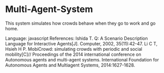 # Multi-Agent-System

This system simulates how crowds behave when they go to work and go home.

Language: javascript
References:
Ishida T. Q: A Scenario Description Language for Interactive Agents[J]. Computer, 2002, 35(11):42-47.
Li C T, Hsieh H P. MobiCrowd: simulating crowds with periodic and social mobility[C]// Proceedings of the 2014 international conference on Autonomous agents and multi-agent systems. International Foundation for Autonomous Agents and Multiagent Systems, 2014:1627-1628.

